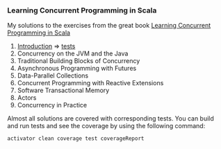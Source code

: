 ### Learning Concurrent Programming in Scala
My solutions to the exercises from the great book [Learning Concurrent Programming in Scala](http://axel22.github.io/publications/learning-concurrent-programming-in-scala/)

1. [Introduction](src/main/scala/Chapter01.scala) => [tests](src/test/scala/Chapter01Spec.scala)
2. Concurrency on the JVM and the Java
3. Traditional Building Blocks of Concurrency
4. Asynchronous Programming with Futures
5. Data-Parallel Collections
6. Concurrent Programming with Reactive Extensions
7. Software Transactional Memory
8. Actors
9. Concurrency in Practice

Almost all solutions are covered with corresponding tests.
You can build and run tests and see the coverage by using the following command:

```bash
activator clean coverage test coverageReport
```
